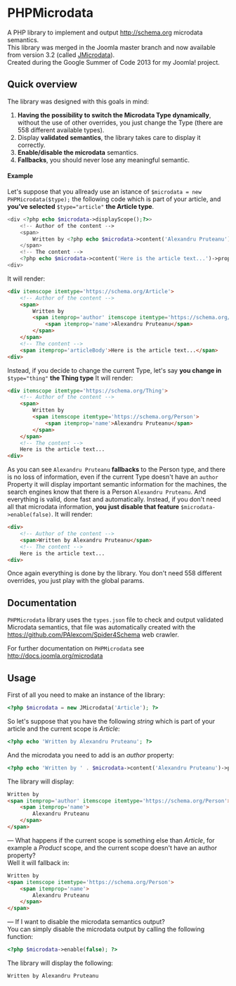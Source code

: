 PHPMicrodata
============
A PHP library to implement and output http://schema.org microdata semantics.    
This library was merged in the Joomla master branch and now available from version 3.2 (called [JMicrodata](https://github.com/joomla/joomla-cms/tree/master/libraries/joomla/microdata "JMicrodata")).  
Created during the Google Summer of Code 2013 for my Joomla! project.  

## Quick overview  
The library was designed with this goals in mind:  
1. __Having the possibility to switch the Microdata Type dynamically__, without the use of other overrides, you just change the Type (there are 558 different available types).  
2. Display  __validated semantics__, the library takes care to display it correctly.   
3. __Enable/disable the microdata__ semantics.   
4. __Fallbacks__, you should never lose any meaningful semantic.  
  
#### Example
Let's suppose that you allready use an istance of ```$microdata = new PHPMicrodata($type);``` the following code which is part of your article, and __you've selected__ ```$type="article"``` __the Article type__.
```php
<div <?php echo $microdata->displayScope();?>>
	<!-- Author of the content -->
    <span>
    	Written by <?php echo $microdata->content('Alexandru Pruteanu')->property('author')->fallback('Person', 'name')->display();?>
    </span>
    <!-- The content -->
    <?php echo $microdata->content('Here is the article text...')->property('articleBody')->display();?>
<div>
```
It will render:
```html
<div itemscope itemtype='https://schema.org/Article'>
    <!-- Author of the content -->
    <span>
    	Written by
        <span itemprop='author' itemscope itemtype='https://schema.org/Person'>
            <span itemprop='name'>Alexandru Pruteanu</span>
        </span>
    </span>
    <!-- The content -->
    <span itemprop='articleBody'>Here is the article text...</span>
<div>
```
Instead, if you decide to change the current Type, let's say __you change in__ ```$type="thing"```  __the Thing type__
It will render:
```html
<div itemscope itemtype='https://schema.org/Thing'>
    <!-- Author of the content -->
    <span>
    	Written by
        <span itemscope itemtype='https://schema.org/Person'>
            <span itemprop='name'>Alexandru Pruteanu</span>
        </span>
    </span>
    <!-- The content -->
    Here is the article text...
<div>
```
As you can see ```Alexandru Pruteanu``` __fallbacks__ to the Person type, and there is no loss of information, even if the current Type doesn't have an ```author``` Property it will display important semantic information for the machines, the search engines know that there is a Person ```Alexandru Pruteanu```. And everything is valid, done fast and automatically.
Instead, if you don't need all that microdata information, __you just disable that feature__ ```$microdata->enable(false)```.
It will render:
```html
<div>
    <!-- Author of the content -->
    <span>Written by Alexandru Pruteanu</span>
    <!-- The content -->
    Here is the article text...
<div>
```
Once again everything is done by the library. You don't need 558 different overrides, you just play with the global params.

## Documentation  
```PHPMicrodata``` library uses the ```types.json``` file to check and output validated Microdata semantics, that file was automatically created with the https://github.com/PAlexcom/Spider4Schema web crawler.   
      
For further documentation on ```PHPMicrodata``` see http://docs.joomla.org/microdata    
  

## Usage
First of all you need to make an instance of the library:  
```php
<?php $microdata = new JMicrodata('Article'); ?>
```
So let's suppose that you have the following _string_ which is part of your article and the current scope is _Article_:   
```php
<?php echo 'Written by Alexandru Pruteanu'; ?>
```  
And the microdata you need to add is an _author_ property:   
```php
<?php echo 'Written by ' . $microdata->content('Alexandru Pruteanu')->property('author')->fallback('Person', 'name')->display(); ?>
```  
The library will display:  
```html
Written by  
<span itemprop='author' itemscope itemtype='https://schema.org/Person'>
	<span itemprop='name'>
		Alexandru Pruteanu
	</span>
</span>
```
— What happens if the current scope is something else than _Article_, for example a _Product_ scope, and the current scope doesn't have an author property?  
Well it will fallback in:  
```html
Written by
<span itemscope itemtype='https://schema.org/Person'>
	<span itemprop='name'>
		Alexandru Pruteanu
	</span>
</span>
```
— If I want to disable the microdata semantics output?  
You can simply disable the microdata output by calling the following function:  
```php
<?php $microdata->enable(false); ?>
```  
The library will display the following:   
```html
Written by Alexandru Pruteanu
```  

